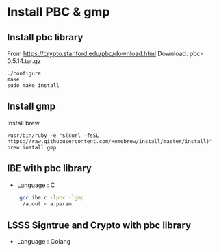 # Install PBC & gmp

## Install pbc library
From https://crypto.stanford.edu/pbc/download.html
Download: pbc-0.5.14.tar.gz

    ./configure
    make
    sudo make install

## Install gmp

Install brew

    /usr/bin/ruby -e "$(curl -fsSL https://raw.githubusercontent.com/Homebrew/install/master/install)"
    brew install gmp

## IBE with pbc library 

* Language : C

```bash
    gcc ibe.c -lpbc -lgmp
    ./a.out < a.param
```

## LSSS Signtrue and Crypto with pbc library

* Language : Golang
